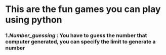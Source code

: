 # This are the fun games you can play using python
### 1.*Number_guessing* : You have to guess the number that computer generated, you can specify the limit to generate a number 
